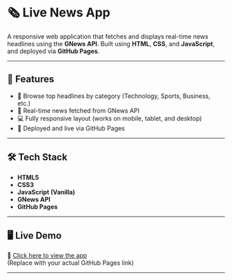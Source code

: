 # 🗞️ Live News App

A responsive web application that fetches and displays real-time news headlines using the **GNews API**. Built using **HTML**, **CSS**, and **JavaScript**, and deployed via **GitHub Pages**.

---

## 📌 Features

- 🔎 Browse top headlines by category (Technology, Sports, Business, etc.)
- 📰 Real-time news fetched from GNews API
- 💻 Fully responsive layout (works on mobile, tablet, and desktop)
- 🚀 Deployed and live via GitHub Pages

---

## 🛠️ Tech Stack

- **HTML5**
- **CSS3**
- **JavaScript (Vanilla)**
- **GNews API**
- **GitHub Pages**

---

## 🖥️ Live Demo

🔗 [Click here to view the app](https://your-username.github.io/your-repo-name/)  
(Replace with your actual GitHub Pages link)

---

